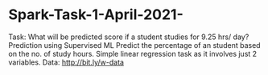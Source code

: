 # Spark-Task-1-April-2021-
Task: What will be predicted score if a student studies for 9.25 hrs/ day? Prediction using Supervised ML 
Predict the percentage of an student based on the no. of study hours.
Simple linear regression task as it involves just 2 variables.
Data: http://bit.ly/w-data
